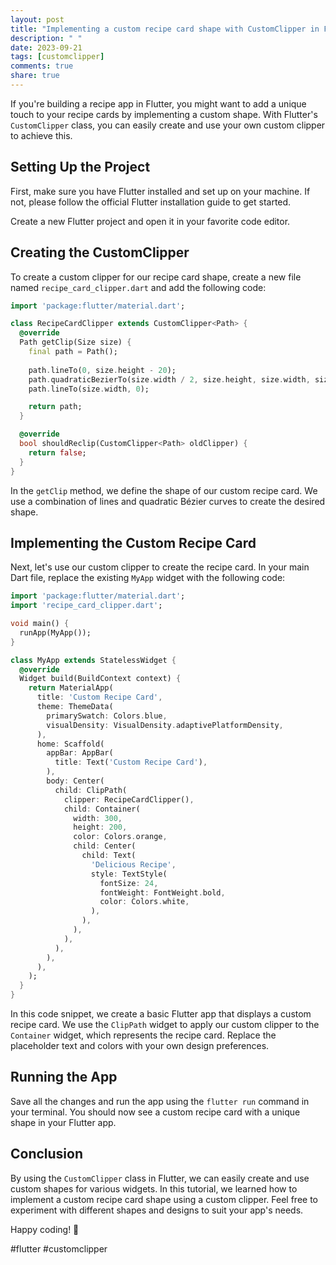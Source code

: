 ```yaml
---
layout: post
title: "Implementing a custom recipe card shape with CustomClipper in Flutter"
description: " "
date: 2023-09-21
tags: [customclipper]
comments: true
share: true
---
```


If you're building a recipe app in Flutter, you might want to add a unique touch to your recipe cards by implementing a custom shape. With Flutter's `CustomClipper` class, you can easily create and use your own custom clipper to achieve this.

## Setting Up the Project

First, make sure you have Flutter installed and set up on your machine. If not, please follow the official Flutter installation guide to get started.

Create a new Flutter project and open it in your favorite code editor. 

## Creating the CustomClipper

To create a custom clipper for our recipe card shape, create a new file named `recipe_card_clipper.dart` and add the following code:

```dart
import 'package:flutter/material.dart';

class RecipeCardClipper extends CustomClipper<Path> {
  @override
  Path getClip(Size size) {
    final path = Path();
    
    path.lineTo(0, size.height - 20);
    path.quadraticBezierTo(size.width / 2, size.height, size.width, size.height - 20);
    path.lineTo(size.width, 0);

    return path;
  }

  @override
  bool shouldReclip(CustomClipper<Path> oldClipper) {
    return false;
  }
}
```

In the `getClip` method, we define the shape of our custom recipe card. We use a combination of lines and quadratic Bézier curves to create the desired shape.

## Implementing the Custom Recipe Card

Next, let's use our custom clipper to create the recipe card. In your main Dart file, replace the existing `MyApp` widget with the following code:

```dart
import 'package:flutter/material.dart';
import 'recipe_card_clipper.dart';

void main() {
  runApp(MyApp());
}

class MyApp extends StatelessWidget {
  @override
  Widget build(BuildContext context) {
    return MaterialApp(
      title: 'Custom Recipe Card',
      theme: ThemeData(
        primarySwatch: Colors.blue,
        visualDensity: VisualDensity.adaptivePlatformDensity,
      ),
      home: Scaffold(
        appBar: AppBar(
          title: Text('Custom Recipe Card'),
        ),
        body: Center(
          child: ClipPath(
            clipper: RecipeCardClipper(),
            child: Container(
              width: 300,
              height: 200,
              color: Colors.orange,
              child: Center(
                child: Text(
                  'Delicious Recipe',
                  style: TextStyle(
                    fontSize: 24,
                    fontWeight: FontWeight.bold,
                    color: Colors.white,
                  ),
                ),
              ),
            ),
          ),
        ),
      ),
    );
  }
}
```

In this code snippet, we create a basic Flutter app that displays a custom recipe card. We use the `ClipPath` widget to apply our custom clipper to the `Container` widget, which represents the recipe card. Replace the placeholder text and colors with your own design preferences.

## Running the App

Save all the changes and run the app using the `flutter run` command in your terminal. You should now see a custom recipe card with a unique shape in your Flutter app.

## Conclusion

By using the `CustomClipper` class in Flutter, we can easily create and use custom shapes for various widgets. In this tutorial, we learned how to implement a custom recipe card shape using a custom clipper. Feel free to experiment with different shapes and designs to suit your app's needs.

Happy coding! 🚀

\#flutter #customclipper